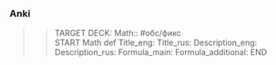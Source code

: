 ### Anki
>>TARGET DECK: Math:: #обс/фикс  
>>START
Math def
Title_eng: 
Title_rus: 
Description_eng: 
Description_rus: 
Formula_main: 
Formula_additional:
END